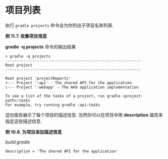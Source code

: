 # 项目列表

执行 `gradle projects` 命令会为你列出子项目名称列表.

**例 11.7. 收集项目信息**

**gradle -q projects** 命令的输出结果

    > gradle -q projects
    ------------------------------------------------------------
    Root project
    ------------------------------------------------------------

    Root project 'projectReports'
    +--- Project ':api' - The shared API for the application
    \--- Project ':webapp' - The Web application implementation

    To see a list of the tasks of a project, run gradle <project-path>:tasks
    For example, try running gradle :api:tasks

这份报告展示了每个项目的描述信息.
当然你可以在项目中用 **description** 属性来指定这些描述信息.

**例 10.8. 为项目添加描述信息**

*build.gradle*

    description = 'The shared API for the application'

